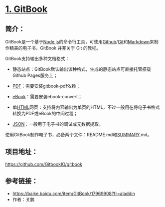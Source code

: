 # [1. GitBook](https://github.com/GitbookIO/gitbook)

## 简介：

GitBook是一个基于[Node.js](https://baike.baidu.com/item/Node.js)的命令行工具，可使用[Github](https://baike.baidu.com/item/Github)/[Git](https://baike.baidu.com/item/Git/12647237)和[Markdown](https://baike.baidu.com/item/Markdown)来制作精美的电子书，GitBook 并非关于 Git 的教程。

GitBook支持输出多种文档格式：

- 静态站点：GitBook默认输出该种格式，生成的静态站点可直接托管搭载Github Pages服务上；

- [PDF](https://baike.baidu.com/item/PDF)：需要安装gitbook-pdf依赖；

- [eBook](https://baike.baidu.com/item/eBook)：需要安装ebook-convert；

- 单[HTML](https://baike.baidu.com/item/HTML)网页：支持将内容输出为单页的HTML，不过一般用在将电子书格式转换为PDF或eBook的中间过程；

- [JSON](https://baike.baidu.com/item/JSON)：一般用于电子书的调试或元数据提取。

使用GitBook制作电子书，必备两个文件：README.md和[SUMMARY](https://baike.baidu.com/item/SUMMARY).md。

## 项目地址：

https://github.com/GitbookIO/gitbook

## 参考链接：

- https://baike.baidu.com/item/GitBook/17969908?fr=aladdin
- 作者：关鹏



